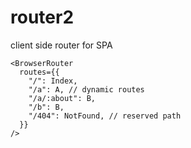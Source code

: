 # router2

client side router for SPA

```tsx
<BrowserRouter
  routes={{
    "/": Index,
    "/a": A, // dynamic routes
    "/a/:about": B,
    "/b": B,
    "/404": NotFound, // reserved path
  }}
/>
```
